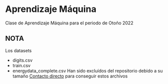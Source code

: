 # Aprendizaje Máquina
Clase de Aprendizaje Máquina para el periodo de Otoño 2022

## __NOTA__
Los datasets
- digits.csv
- train.csv
- energydata_complete.csv
Han sido excluídos del repositorio debido a su tamaño
[Contacto directo](mailto:marcko_385@hotmail.com) para conseguir estos archivos
